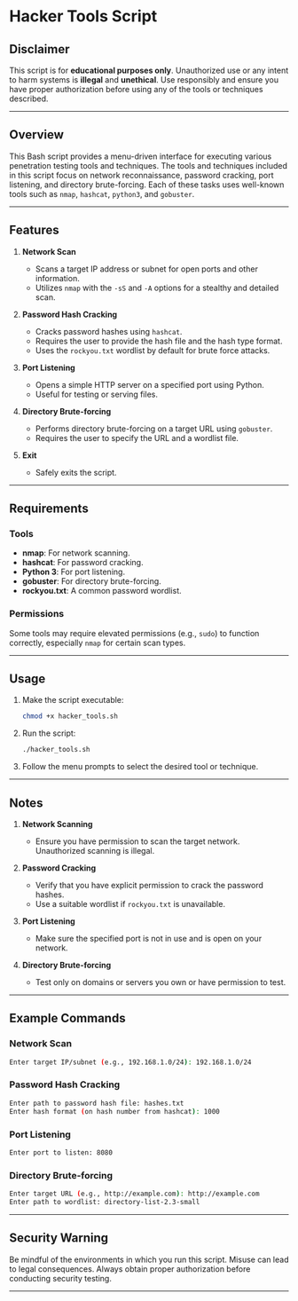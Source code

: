 # Hacker Tools Script

## Disclaimer
This script is for **educational purposes only**. Unauthorized use or any intent to harm systems is **illegal** and **unethical**. Use responsibly and ensure you have proper authorization before using any of the tools or techniques described.

---

## Overview
This Bash script provides a menu-driven interface for executing various penetration testing tools and techniques. The tools and techniques included in this script focus on network reconnaissance, password cracking, port listening, and directory brute-forcing. Each of these tasks uses well-known tools such as `nmap`, `hashcat`, `python3`, and `gobuster`.

---

## Features
1. **Network Scan**
   - Scans a target IP address or subnet for open ports and other information.
   - Utilizes `nmap` with the `-sS` and `-A` options for a stealthy and detailed scan.

2. **Password Hash Cracking**
   - Cracks password hashes using `hashcat`.
   - Requires the user to provide the hash file and the hash type format.
   - Uses the `rockyou.txt` wordlist by default for brute force attacks.

3. **Port Listening**
   - Opens a simple HTTP server on a specified port using Python.
   - Useful for testing or serving files.

4. **Directory Brute-forcing**
   - Performs directory brute-forcing on a target URL using `gobuster`.
   - Requires the user to specify the URL and a wordlist file.

5. **Exit**
   - Safely exits the script.

---

## Requirements
### Tools
- **nmap**: For network scanning.
- **hashcat**: For password cracking.
- **Python 3**: For port listening.
- **gobuster**: For directory brute-forcing.
- **rockyou.txt**: A common password wordlist.

### Permissions
Some tools may require elevated permissions (e.g., `sudo`) to function correctly, especially `nmap` for certain scan types.

---

## Usage
1. Make the script executable:
   ```bash
   chmod +x hacker_tools.sh
   ```

2. Run the script:
   ```bash
   ./hacker_tools.sh
   ```

3. Follow the menu prompts to select the desired tool or technique.

---

## Notes
1. **Network Scanning**
   - Ensure you have permission to scan the target network. Unauthorized scanning is illegal.

2. **Password Cracking**
   - Verify that you have explicit permission to crack the password hashes.
   - Use a suitable wordlist if `rockyou.txt` is unavailable.

3. **Port Listening**
   - Make sure the specified port is not in use and is open on your network.

4. **Directory Brute-forcing**
   - Test only on domains or servers you own or have permission to test.

---

## Example Commands
### Network Scan
```bash
Enter target IP/subnet (e.g., 192.168.1.0/24): 192.168.1.0/24
```

### Password Hash Cracking
```bash
Enter path to password hash file: hashes.txt
Enter hash format (on hash number from hashcat): 1000
```

### Port Listening
```bash
Enter port to listen: 8080
```

### Directory Brute-forcing
```bash
Enter target URL (e.g., http://example.com): http://example.com
Enter path to wordlist: directory-list-2.3-small
```

---

## Security Warning
Be mindful of the environments in which you run this script. Misuse can lead to legal consequences. Always obtain proper authorization before conducting security testing.

---

